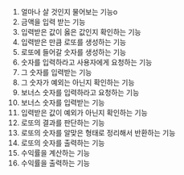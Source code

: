 1. 얼마나 살 것인지 물어보는 기능o
2. 금액을 입력 받는 기능
3. 입력받은 값이 옳은 값인지 확인하는 기능
4. 입력받은 만큼 로또를 생성하는 기능
5. 로또에 들어갈 숫자를 생성하는 기능
6. 숫자를 입력하라고 사용자에게 요청하는 기능
7. 그 숫자를 입력받는 기능
8. 그 숫자가 예외는 아닌지 확인하는 기능
9. 보너스 숫자를 입력하라고 요청하는 기능
10. 보너스 숫자를 입력받는 기능
11. 입력받은 값이 예외가 아닌지 확인하는 기능
12. 로또의 결과를 판단하는 기능
13. 로또의 숫자를 알맞은 형태로 정리해서 반환하는 기능
14. 로또의 숫자를 출력하는 기능
15. 수익률을 계산하는 기능
16. 수익률을 출력하는 기능